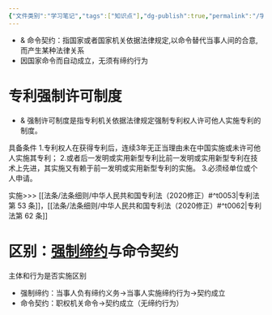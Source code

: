 ```yaml
---
{"文件类别":"学习笔记","tags":["知识点"],"dg-publish":true,"permalink":"/学习笔记/知识点/命令契约/","dgPassFrontmatter":true}
---
```


- & 命令契约：指国家或者国家机关依据法律规定,以命令替代当事人间的合意,而产生某种法律关系
- 因国家命令而自动成立，无须有缔约行为

# 专利强制许可制度

- & 强制许可制度是指专利机关依据法律规定强制专利权人许可他人实施专利的制度。

具备条件
1.专利权人在获得专利后，连续3年无正当理由未在中国实施或未许可他人实施其专利；
2.或者后一发明或实用新型专利比前一发明或实用新型专利在技术上先进，其实施又有赖于前一发明或实用新型专利的实施。
3.必须经单位或个人申请。

实施>>> [[法条/法条细则/中华人民共和国专利法（2020修正）#^t0053\|专利法第 53 条]]，[[法条/法条细则/中华人民共和国专利法（2020修正）#^t0062\|专利法第 62 条]]
# 区别：[强制缔约](/学习笔记/知识点/强制缔约)与命令契约
主体和行为是否实施区别
- 强制缔约：当事人负有缔约义务→当事人实施缔约行为→契约成立
- 命令契约：职权机关命令→契约成立（无缔约行为）